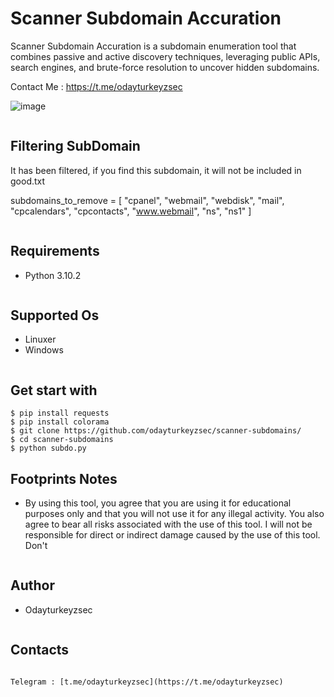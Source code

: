 # Scanner Subdomain Accuration

 Scanner Subdomain Accuration is a subdomain enumeration tool that combines passive and active discovery techniques, leveraging public APIs, search engines, and brute-force resolution to uncover hidden subdomains.

Contact Me : https://t.me/odayturkeyzsec

![image](https://github.com/user-attachments/assets/7ba7a925-a4bb-4f88-bbc8-83f0b19546c4)
```
```
## Filtering SubDomain
It has been filtered, if you find this subdomain, it will not be included in good.txt

subdomains_to_remove = [
    "cpanel",
    "webmail",
    "webdisk",
    "mail",
    "cpcalendars",
    "cpcontacts",
    "www.webmail",
    "ns",
    "ns1"
]

```
```
## Requirements
- Python 3.10.2
```
```
## Supported Os
- Linuxer
- Windows
```
```
## Get start with
```
$ pip install requests
$ pip install colorama
$ git clone https://github.com/odayturkeyzsec/scanner-subdomains/
$ cd scanner-subdomains
$ python subdo.py
```
## Footprints Notes
- By using this tool, you agree that you are using it for educational purposes only and that you will not use it for any illegal activity. You also agree to bear all risks associated with the use of this tool. I will not be responsible for direct or indirect damage caused by the use of this tool. Don't
```
```
## Author
- Odayturkeyzsec
```
```
## Contacts
```

Telegram : [t.me/odayturkeyzsec](https://t.me/odayturkeyzsec)
